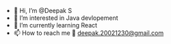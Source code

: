 - 👋 Hi, I’m @Deepak S
- 👀 I’m interested in Java devlopement
- 🌱 I’m currently learning React
- 📫 How to reach me  📧 deepak.20021230@gmail.com

